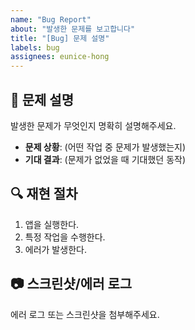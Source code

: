 ```yaml
---
name: "Bug Report"
about: "발생한 문제를 보고합니다"
title: "[Bug] 문제 설명"
labels: bug
assignees: eunice-hong
---
```


## 🐛 문제 설명

발생한 문제가 무엇인지 명확히 설명해주세요.

- **문제 상황**: (어떤 작업 중 문제가 발생했는지)
- **기대 결과**: (문제가 없었을 때 기대했던 동작)

## 🔍 재현 절차

1. 앱을 실행한다.
2. 특정 작업을 수행한다.
3. 에러가 발생한다.

## 📷 스크린샷/에러 로그

에러 로그 또는 스크린샷을 첨부해주세요.